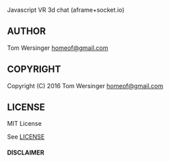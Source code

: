Javascript VR 3d chat (aframe+socket.io)


## AUTHOR

Tom Wersinger <homeof@gmail.com>

## COPYRIGHT

Copyright (C) 2016 Tom Wersinger <homeof@gmail.com>

## LICENSE

MIT License

See [LICENSE](https://github.com/tomplays/MusicBox/blob/master/LICENSE.md)

#### DISCLAIMER
